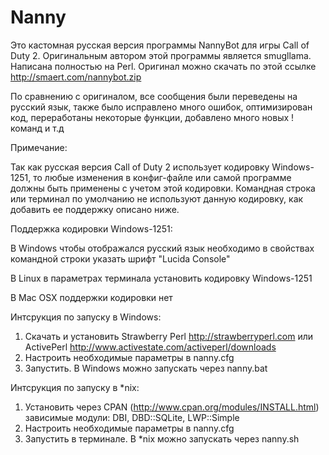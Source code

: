 Nanny
========
Это кастомная русская версия программы NannyBot для игры Call of Duty 2. Оригинальным автором этой программы является smugllama. Написана полностью на Perl.
Оригинал можно скачать по этой ссылке http://smaert.com/nannybot.zip

По сравнению с оригиналом, все сообщения были переведены на русский язык,
также было исправлено много ошибок, оптимизирован код, переработаны некоторые функции, добавлено много новых !команд и т.д

Примечание:

Так как русская версия Call of Duty 2 использует кодировку Windows-1251, то любые изменения в конфиг-файле
или самой программе должны быть применены с учетом этой кодировки. Командная строка или терминал по умолчанию
не используют данную кодировку, как добавить ее поддержку описано ниже.

Поддержка кодировки Windows-1251:

В Windows чтобы отображался русский язык необходимо в свойствах командной строки указать шрифт "Lucida Console"

В Linux в параметрах терминала установить кодировку Windows-1251

В Mac OSX поддержки кодировки нет

Интсрукция по запуску в Windows:

1. Скачать и установить Strawberry Perl http://strawberryperl.com или ActivePerl http://www.activestate.com/activeperl/downloads
2. Настроить необходимые параметры в nanny.cfg
3. Запустить. В Windows можно запускать через nanny.bat

Интсрукция по запуску в *nix:

1. Установить через CPAN (http://www.cpan.org/modules/INSTALL.html) зависимые модули: DBI, DBD::SQLite, LWP::Simple
2. Настроить необходимые параметры в nanny.cfg
3. Запустить в терминале. В *nix можно запускать через nanny.sh
